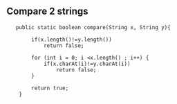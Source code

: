 ## Compare 2 strings 

 

       public static boolean compare(String x, String y){
           
            if(x.length()!=y.length())
                return false;
     
            for (int i = 0; i <x.length() ; i++) {
                if(x.charAt(i)!=y.charAt(i))
                    return false;
            }
            
            return true;
        }

    
